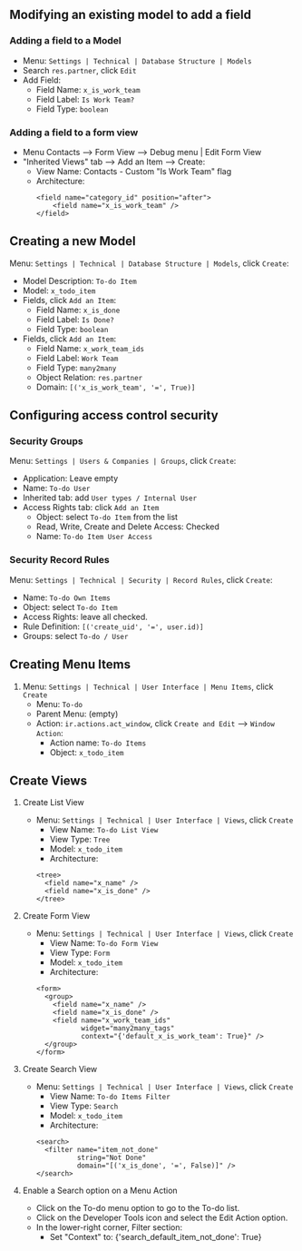 ## Modifying an existing model to add a field

### Adding a field to a Model

  - Menu: `Settings | Technical | Database Structure | Models`
  - Search `res.partner`, click `Edit`
  - Add Field:
    - Field Name:  `x_is_work_team`
    - Field Label: `Is Work Team?`
    - Field Type:  `boolean`

### Adding a field to a form view

  - Menu Contacts --> Form View --> Debug menu | Edit Form View
  - "Inherited Views" tab --> Add an Item --> Create:
    - View Name: Contacts - Custom "Is Work Team" flag
    - Architecture:
      ```
      <field name="category_id" position="after">
          <field name="x_is_work_team" />
      </field>
      ```

## Creating a new Model

Menu: `Settings | Technical | Database Structure | Models`, click `Create`:

   - Model Description: `To-do Item`
   - Model: `x_todo_item`
   - Fields, click `Add an Item`:
     - Field Name:      `x_is_done`
     - Field Label:     `Is Done?`
     - Field Type:      `boolean`
   - Fields, click `Add an Item`:
     - Field Name:      `x_work_team_ids`
     - Field Label:     `Work Team`
     - Field Type:      `many2many`
     - Object Relation: `res.partner`
     - Domain:          `[('x_is_work_team', '=', True)]`


## Configuring access control security

### Security Groups

Menu: `Settings | Users & Companies | Groups`, click `Create`:

   - Application: Leave empty
   - Name: `To-do User`
   - Inherited tab: add `User types / Internal User`
   - Access Rights tab: click `Add an Item`
     - Object: select `To-do Item` from the list
     - Read, Write, Create and Delete Access: Checked
     - Name: `To-do Item User Access`

### Security Record Rules

Menu: `Settings | Technical | Security | Record Rules`, click `Create`:

   - Name: `To-do Own Items`
   - Object: select `To-do Item`
   - Access Rights: leave all checked.
   - Rule Definition: `[('create_uid', '=', user.id)]` 
   - Groups: select `To-do / User`


## Creating Menu Items

1. Menu: `Settings | Technical | User Interface | Menu Items`, click `Create`
   - Menu: `To-do`
   - Parent Menu: (empty)
   - Action: `ir.actions.act_window`, click `Create and Edit` --> `Window Action`:
     - Action name: `To-do Items`
     - Object: `x_todo_item`


## Create Views

1. Create List View
   - Menu: `Settings | Technical | User Interface | Views`, click  `Create`
     - View Name: `To-do List View`
     - View Type: `Tree`
     - Model: `x_todo_item`
     - Architecture:
     ```
     <tree>
       <field name="x_name" />
       <field name="x_is_done" />
     </tree>
     ``` 
2. Create Form View
   - Menu: `Settings | Technical | User Interface | Views`, click `Create`
     - View Name: `To-do Form View`
     - View Type: `Form`
     - Model: `x_todo_item`
     - Architecture:
     ```
     <form>
       <group>
         <field name="x_name" />
         <field name="x_is_done" />
         <field name="x_work_team_ids" 
                widget="many2many_tags" 
                context="{'default_x_is_work_team': True}" />
       </group>
     </form>
     ``` 

3. Create Search View
   - Menu: `Settings | Technical | User Interface | Views`, click `Create`
     - View Name: `To-do Items Filter`
     - View Type: `Search`
     - Model: `x_todo_item`
     - Architecture:
     ```
     <search>
       <filter name="item_not_done" 
               string="Not Done" 
               domain="[('x_is_done', '=', False)]" />
     </search>
     ```

4. Enable a Search option on a Menu Action

    - Click on the To-do menu option to go to the To-do list.
    - Click on the Developer Tools icon and select the Edit Action option.
    - In the lower-right corner, Filter section:
        - Set "Context" to: {'search_default_item_not_done': True}
